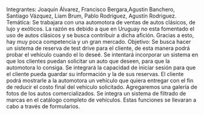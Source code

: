 Integrantes: Joaquín Álvarez, Francisco Bergara,Agustin Banchero, Santiago Vázquez, Liam Brum, Pablo Rodriguez, Agustín Rodriguez.
Temática: Se trabajara con una automotora de ventas de autos clásicos, de lujo y exóticos. La razón es debido a que en Uruguay no esta fomentado el uso de autos clásicos y se busca contribuir a dicha afición. Gracias a esto, hay muy poca competencia y un gran mercado.
Objetivo: Se busca hacer un sistema de reserva de test drive para el cliente, de esta manera podrá probar el vehículo cuando el lo deseé.
Se intentará incorporar un sistema en que los clientes puedan solicitar un auto que deseen, para que la automotora lo consiga.
Se integrará la capacidad de iniciar sesión para que el cliente pueda guardar su información y la de sus reservas.
El cliente podrá mostrarle a la automotora un vehículo que quiera entregar con el fin de reducir el costo final del vehículo solicitado.
Agregaremos una galería de fotos de los autos comercializados.
Se integra un sistema de filtrado de marcas en el catálogo completo de vehículos.
Estas funciones se llevaran a cabo a través de formularios.
